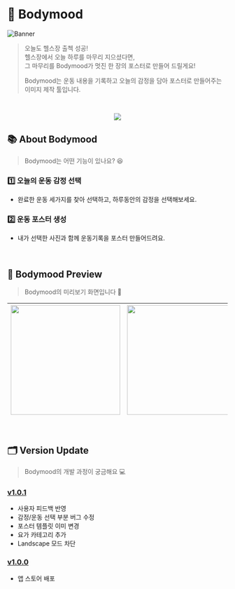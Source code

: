 # 💪 Bodymood 

 
![Banner](https://user-images.githubusercontent.com/39258902/141677871-8b85183b-fe04-444d-9c85-3a0ac3e02cfe.png)


> 오늘도 헬스장 출첵 성공! <br />
> 헬스장에서 오늘 하루를 마무리 지으셨다면,  <br />
> 그 마무리를 Bodymood가 멋진 한 장의 포스터로 만들어 드릴게요!  <br />
>    
> Bodymood는 운동 내용을 기록하고 오늘의 감정을 담아 포스터로 만들어주는 이미지 제작 툴입니다.

<br/> 

<p align="center">
 <a href="https://apps.apple.com/kr/app/bodymood/id1588818384" target="_blank">
    <img src = "https://devimages-cdn.apple.com/app-store/marketing/guidelines/images/badge-download-on-the-app-store-kr.svg"> 
  </a>
 </p>

## 📚 About Bodymood 
> Bodymood는 어떤 기능이 있나요? 😆
### 1️⃣ 오늘의 운동 감정 선택
- 완료한 운동 세가지를 찾아 선택하고, 하루동안의 감정을 선택해보세요. <br />

### 2️⃣ 운동 포스터 생성
- 내가 선택한 사진과 함께 운동기록을 포스터 만들어드려요. <br />

<br /> 


## 📱 Bodymood Preview 
> Bodymood의 미리보기 화면입니다 🏃 <br /> 

|<img width=250 src="https://user-images.githubusercontent.com/39258902/141678066-5382c0a3-3a0b-4af6-8b09-f7ba80b1fd4d.jpg"> | <img width=250 src="https://user-images.githubusercontent.com/39258902/141678071-28e83fab-2a85-40ba-8565-759c9bc9e3e7.jpg"> | <img width=250 src="https://user-images.githubusercontent.com/39258902/141678083-883b21c0-73e1-41e7-81c0-88b8dc475d5e.jpg"> | <img width=250 src="https://user-images.githubusercontent.com/39258902/141678076-c6418d28-2dc4-46e2-85d8-9e25ea5a1744.jpg"> | <img width=250 src="https://user-images.githubusercontent.com/39258902/141678090-9e890a6c-e36d-43e4-85ea-af0750e07d53.jpg"> 
|------|---|---|---|---|

<br /> 


## 🗂 Version Update 
> Bodymood의 개발 과정이 궁금해요 💻

### [v1.0.1](https://github.com/depromeet/bodymood-iOS/releases/tag/v1.0.1)
- 사용자 피드백 반영
- 감정/운동 선택 부분 버그 수정
- 포스터 템플릿 이미 변경
- 요가 카테고리 추가
- Landscape 모드 차단

### [v1.0.0](https://github.com/depromeet/bodymood-iOS/releases/tag/v1.0.0)
- 앱 스토어 배포



